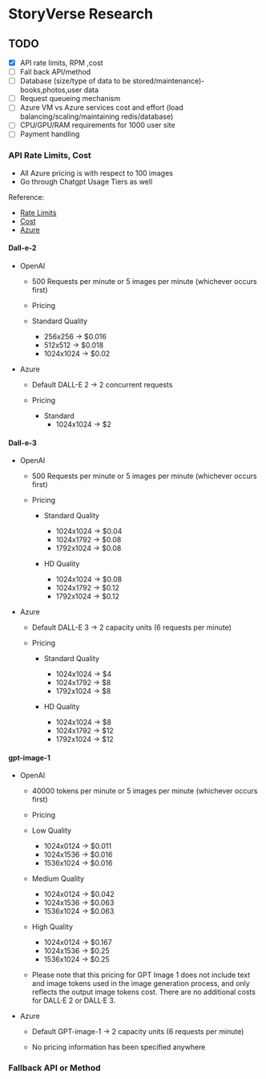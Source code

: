 # StoryVerse Research

## TODO

* [x] API rate limits, RPM ,cost
* [ ] Fall back API/method
* [ ] Database (size/type of data to be stored/maintenance)-books,photos,user data
* [ ] Request queueing mechanism
* [ ] Azure VM vs Azure services cost and effort (load balancing/scaling/maintaining redis/database)
* [ ] CPU/GPU/RAM requirements for 1000 user site
* [ ] Payment handling

### API Rate Limits, Cost

* All Azure pricing is with respect to 100 images
* Go through Chatgpt Usage Tiers as well

Reference: 
* [Rate Limits](https://platform.openai.com/settings/organization/limits) 
* [Cost](https://platform.openai.com/docs/pricing)
* [Azure](https://learn.microsoft.com/en-us/azure/ai-services/openai/quotas-limits?tabs=REST#batch-limits)

#### Dall-e-2

* OpenAI

    * 500 Requests per minute or 5 images per minute (whichever occurs first)

    * Pricing

    * Standard Quality
        * 256x256   -> $0.016
        * 512x512   -> $0.018
        * 1024x1024 -> $0.02

* Azure

    * Default DALL-E 2 -> 2 concurrent requests
    
    * Pricing
        
        * Standard
            * 1024x1024 -> $2
    
#### Dall-e-3

* OpenAI 

    * 500 Requests per minute or 5 images per minute (whichever occurs first)

    * Pricing

        * Standard Quality
            * 1024x1024 -> $0.04
            * 1024x1792 -> $0.08
            * 1792x1024 -> $0.08

        * HD Quality
            * 1024x1024 -> $0.08
            * 1024x1792 -> $0.12
            * 1792x1024 -> $0.12

* Azure

    * Default DALL-E 3 -> 2 capacity units (6 requests per minute)

    * Pricing

        * Standard Quality
            * 1024x1024 -> $4
            * 1024x1792 -> $8
            * 1792x1024 -> $8

        * HD Quality
            * 1024x1024 -> $8
            * 1024x1792 -> $12
            * 1792x1024 -> $12

#### gpt-image-1

* OpenAI

    * 40000 tokens per minute or 5 images per minute (whichever occurs first)

    * Pricing

    * Low Quality
        * 1024x0124 -> $0.011
        * 1024x1536 -> $0.016
        * 1536x1024 -> $0.016

    * Medium Quality
        * 1024x0124 -> $0.042
        * 1024x1536 -> $0.063
        * 1536x1024 -> $0.063

    * High Quality
        * 1024x0124 -> $0.167
        * 1024x1536 -> $0.25
        * 1536x1024 -> $0.25

    * Please note that this pricing for GPT Image 1 does not include text and image tokens used in the image generation process, and only reflects the output image tokens cost. There are no additional costs for DALL·E 2 or DALL·E 3.

* Azure

    * Default GPT-image-1 -> 2 capacity units (6 requests per minute)
    
    * No pricing information has been specified anywhere

### Fallback API or Method
